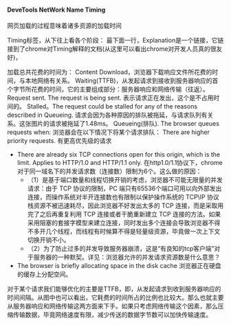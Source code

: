 #### DeveTools NetWork Name Timing

网页加载的过程意味着诸多资源的加载时间

Timing标签，从下往上看各个阶段：
最下面一行，Explanation是一个链接，它链接到了chrome对Timing解释的文档(从这里可以看出chrome对开发人员真的很友好)，

加载总共花费的时间为：
Content Download，浏览器下载响应文件所花费的时间，与本地网络有关系。
Waiting(TTFB)，从发起请求到接收到服务器响应的首个字节所花费的时间，它的主要组成部分：服务器响应和网络传输（往返）。
Request sent. The request is being sent.  表示请求正在发出，这个是不占用时间的。
Stalled。The request could be stalled for any of the reasons described in Queueing. 请求会因为各种原因的排队被拖延，与请求队列有关系。这张图片的请求被拖延了1.48ms。
Queueing(排队). The browser queues requests when: 浏览器会在以下情况下将某个请求排队：
There are higher priority requests. 有更高优先级的请求

 * There are already six TCP connections open for this origin, which is the limit. Applies to HTTP/1.0 and HTTP/1.1 only. 在http1.0/1.1协议下，chrome对于同一域名下的并发请求数（连接数）限制为6个。这么做的原因：
   * （1）是基于端口数量和线程切换开销的考虑，浏览器不可能无限量的并发请求：由于 TCP 协议的限制，PC 端只有65536个端口可用以向外部发出连接，而操作系统对半开连接数也有限制以保护操作系统的 TCP\IP 协议栈资源不被迅速耗尽，因此浏览器不好发出太多的 TCP 连接，而是采取用完了之后再重复利用 TCP 连接或者干脆重新建立 TCP 连接的方法。如果采用阻塞的套接字模型来建立连接，同时发出多个连接会导致浏览器不得不多开几个线程，而线程有时候算不得是轻量级资源，毕竟做一次上下文切换开销不小。
   * （2）为了防止过多的并发导致服务器崩溃，这是“有良知的tcp客户端”对于服务器的一种默契。详见：浏览器允许的并发请求资源数是什么意思？
  * 
    The browser is briefly allocating space in the disk cache 浏览器正在硬盘的缓存上分配空间。


对于某个请求我们能够优化的主要是TTFB，即，从发起请求到收到服务器响应的时间间隔。从图中也可以看出，它耗费的时间所占的比例也比较大。那么也就主要从服务器响应和网络传输这两方面来下手。如果只考虑网络传输这个因素，那么压缩传输数据，毕竟网络速度有限，减少传送的数据字节数可以加快传输速度。